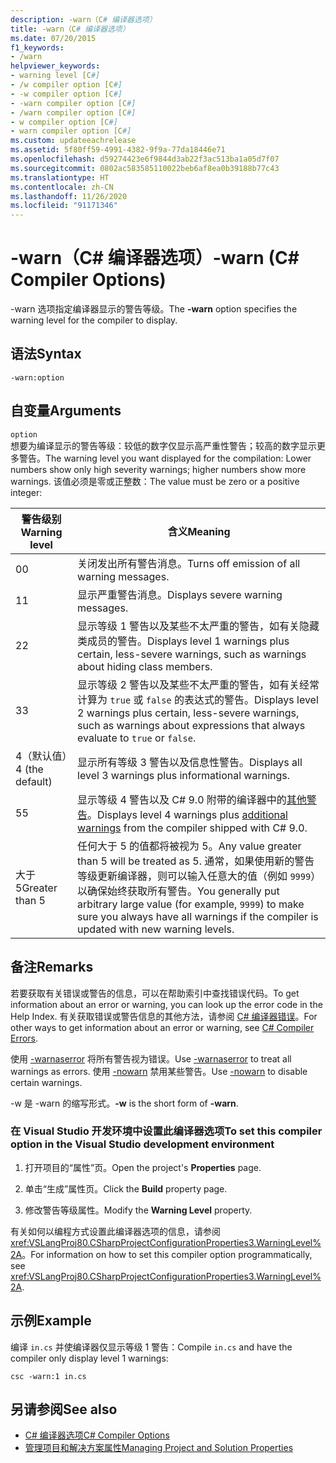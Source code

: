 ```yaml
---
description: -warn（C# 编译器选项）
title: -warn（C# 编译器选项）
ms.date: 07/20/2015
f1_keywords:
- /warn
helpviewer_keywords:
- warning level [C#]
- /w compiler option [C#]
- -w compiler option [C#]
- -warn compiler option [C#]
- /warn compiler option [C#]
- w compiler option [C#]
- warn compiler option [C#]
ms.custom: updateeachrelease
ms.assetid: 5f80ff59-4991-4382-9f9a-77da18446e71
ms.openlocfilehash: d59274423e6f9844d3ab22f3ac513ba1a05d7f07
ms.sourcegitcommit: 0802ac583585110022beb6af8ea0b39188b77c43
ms.translationtype: HT
ms.contentlocale: zh-CN
ms.lasthandoff: 11/26/2020
ms.locfileid: "91171346"
---
```

# <a name="-warn-c-compiler-options"></a><span data-ttu-id="c7203-103">-warn（C# 编译器选项）</span><span class="sxs-lookup"><span data-stu-id="c7203-103">-warn (C# Compiler Options)</span></span>

<span data-ttu-id="c7203-104">-warn 选项指定编译器显示的警告等级。</span><span class="sxs-lookup"><span data-stu-id="c7203-104">The **-warn** option specifies the warning level for the compiler to display.</span></span>  
  
## <a name="syntax"></a><span data-ttu-id="c7203-105">语法</span><span class="sxs-lookup"><span data-stu-id="c7203-105">Syntax</span></span>  
  
```console  
-warn:option  
```  
  
## <a name="arguments"></a><span data-ttu-id="c7203-106">自变量</span><span class="sxs-lookup"><span data-stu-id="c7203-106">Arguments</span></span>  

 `option`  
 <span data-ttu-id="c7203-107">想要为编译显示的警告等级：较低的数字仅显示高严重性警告；较高的数字显示更多警告。</span><span class="sxs-lookup"><span data-stu-id="c7203-107">The warning level you want displayed for the compilation: Lower numbers show only high severity warnings; higher numbers show more warnings.</span></span> <span data-ttu-id="c7203-108">该值必须是零或正整数：</span><span class="sxs-lookup"><span data-stu-id="c7203-108">The value must be zero or a positive integer:</span></span>

|<span data-ttu-id="c7203-109">警告级别</span><span class="sxs-lookup"><span data-stu-id="c7203-109">Warning level</span></span>|<span data-ttu-id="c7203-110">含义</span><span class="sxs-lookup"><span data-stu-id="c7203-110">Meaning</span></span>|
|-------------------|-------------|
|<span data-ttu-id="c7203-111">0</span><span class="sxs-lookup"><span data-stu-id="c7203-111">0</span></span>|<span data-ttu-id="c7203-112">关闭发出所有警告消息。</span><span class="sxs-lookup"><span data-stu-id="c7203-112">Turns off emission of all warning messages.</span></span>|
|<span data-ttu-id="c7203-113">1</span><span class="sxs-lookup"><span data-stu-id="c7203-113">1</span></span>|<span data-ttu-id="c7203-114">显示严重警告消息。</span><span class="sxs-lookup"><span data-stu-id="c7203-114">Displays severe warning messages.</span></span>|  
|<span data-ttu-id="c7203-115">2</span><span class="sxs-lookup"><span data-stu-id="c7203-115">2</span></span>|<span data-ttu-id="c7203-116">显示等级 1 警告以及某些不太严重的警告，如有关隐藏类成员的警告。</span><span class="sxs-lookup"><span data-stu-id="c7203-116">Displays level 1 warnings plus certain, less-severe warnings, such as warnings about hiding class members.</span></span>|  
|<span data-ttu-id="c7203-117">3</span><span class="sxs-lookup"><span data-stu-id="c7203-117">3</span></span>|<span data-ttu-id="c7203-118">显示等级 2 警告以及某些不太严重的警告，如有关经常计算为 `true` 或 `false` 的表达式的警告。</span><span class="sxs-lookup"><span data-stu-id="c7203-118">Displays level 2 warnings plus certain, less-severe warnings, such as warnings about expressions that always evaluate to `true` or `false`.</span></span>|  
|<span data-ttu-id="c7203-119">4（默认值）</span><span class="sxs-lookup"><span data-stu-id="c7203-119">4 (the default)</span></span>|<span data-ttu-id="c7203-120">显示所有等级 3 警告以及信息性警告。</span><span class="sxs-lookup"><span data-stu-id="c7203-120">Displays all level 3 warnings plus informational warnings.</span></span>|
|<span data-ttu-id="c7203-121">5</span><span class="sxs-lookup"><span data-stu-id="c7203-121">5</span></span>|<span data-ttu-id="c7203-122">显示等级 4 警告以及 C# 9.0 附带的编译器中的[其他警告](https://github.com/dotnet/roslyn/blob/a6013f3213c902c0973b2d371c3007217d610533/docs/compilers/CSharp/Warnversion%20Warning%20Waves.md)。</span><span class="sxs-lookup"><span data-stu-id="c7203-122">Displays level 4 warnings plus [additional warnings](https://github.com/dotnet/roslyn/blob/a6013f3213c902c0973b2d371c3007217d610533/docs/compilers/CSharp/Warnversion%20Warning%20Waves.md) from the compiler shipped with C# 9.0.</span></span>|
|<span data-ttu-id="c7203-123">大于 5</span><span class="sxs-lookup"><span data-stu-id="c7203-123">Greater than 5</span></span>|<span data-ttu-id="c7203-124">任何大于 5 的值都将被视为 5。</span><span class="sxs-lookup"><span data-stu-id="c7203-124">Any value greater than 5 will be treated as 5.</span></span> <span data-ttu-id="c7203-125">通常，如果使用新的警告等级更新编译器，则可以输入任意大的值（例如 `9999`）以确保始终获取所有警告。</span><span class="sxs-lookup"><span data-stu-id="c7203-125">You generally put arbitrary large value (for example, `9999`) to make sure you always have all warnings if the compiler is updated with new warning levels.</span></span>|
  
## <a name="remarks"></a><span data-ttu-id="c7203-126">备注</span><span class="sxs-lookup"><span data-stu-id="c7203-126">Remarks</span></span>  

 <span data-ttu-id="c7203-127">若要获取有关错误或警告的信息，可以在帮助索引中查找错误代码。</span><span class="sxs-lookup"><span data-stu-id="c7203-127">To get information about an error or warning, you can look up the error code in the Help Index.</span></span> <span data-ttu-id="c7203-128">有关获取错误或警告信息的其他方法，请参阅 [C# 编译器错误](../compiler-messages/index.md)。</span><span class="sxs-lookup"><span data-stu-id="c7203-128">For other ways to get information about an error or warning, see [C# Compiler Errors](../compiler-messages/index.md).</span></span>  
  
 <span data-ttu-id="c7203-129">使用 [-warnaserror](./warnaserror-compiler-option.md) 将所有警告视为错误。</span><span class="sxs-lookup"><span data-stu-id="c7203-129">Use [-warnaserror](./warnaserror-compiler-option.md) to treat all warnings as errors.</span></span> <span data-ttu-id="c7203-130">使用 [-nowarn](./nowarn-compiler-option.md) 禁用某些警告。</span><span class="sxs-lookup"><span data-stu-id="c7203-130">Use [-nowarn](./nowarn-compiler-option.md) to disable certain warnings.</span></span>  
  
 <span data-ttu-id="c7203-131">-w 是 -warn 的缩写形式。</span><span class="sxs-lookup"><span data-stu-id="c7203-131">**-w** is the short form of **-warn**.</span></span>  
  
### <a name="to-set-this-compiler-option-in-the-visual-studio-development-environment"></a><span data-ttu-id="c7203-132">在 Visual Studio 开发环境中设置此编译器选项</span><span class="sxs-lookup"><span data-stu-id="c7203-132">To set this compiler option in the Visual Studio development environment</span></span>  
  
1. <span data-ttu-id="c7203-133">打开项目的“属性”页。</span><span class="sxs-lookup"><span data-stu-id="c7203-133">Open the project's **Properties** page.</span></span>  
  
2. <span data-ttu-id="c7203-134">单击“生成”属性页。</span><span class="sxs-lookup"><span data-stu-id="c7203-134">Click the **Build** property page.</span></span>  
  
3. <span data-ttu-id="c7203-135">修改警告等级属性。</span><span class="sxs-lookup"><span data-stu-id="c7203-135">Modify the **Warning Level** property.</span></span>  
  
 <span data-ttu-id="c7203-136">有关如何以编程方式设置此编译器选项的信息，请参阅 <xref:VSLangProj80.CSharpProjectConfigurationProperties3.WarningLevel%2A>。</span><span class="sxs-lookup"><span data-stu-id="c7203-136">For information on how to set this compiler option programmatically, see <xref:VSLangProj80.CSharpProjectConfigurationProperties3.WarningLevel%2A>.</span></span>  
  
## <a name="example"></a><span data-ttu-id="c7203-137">示例</span><span class="sxs-lookup"><span data-stu-id="c7203-137">Example</span></span>  

 <span data-ttu-id="c7203-138">编译 `in.cs` 并使编译器仅显示等级 1 警告：</span><span class="sxs-lookup"><span data-stu-id="c7203-138">Compile `in.cs` and have the compiler only display level 1 warnings:</span></span>  
  
```console  
csc -warn:1 in.cs  
```  
  
## <a name="see-also"></a><span data-ttu-id="c7203-139">另请参阅</span><span class="sxs-lookup"><span data-stu-id="c7203-139">See also</span></span>

- [<span data-ttu-id="c7203-140">C# 编译器选项</span><span class="sxs-lookup"><span data-stu-id="c7203-140">C# Compiler Options</span></span>](./index.md)
- [<span data-ttu-id="c7203-141">管理项目和解决方案属性</span><span class="sxs-lookup"><span data-stu-id="c7203-141">Managing Project and Solution Properties</span></span>](/visualstudio/ide/managing-project-and-solution-properties)
